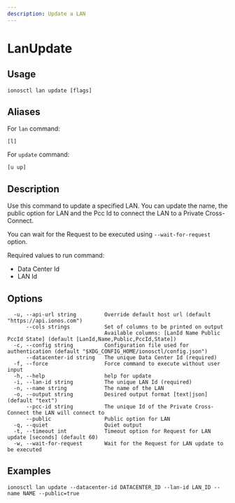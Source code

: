 ```yaml
---
description: Update a LAN
---
```


# LanUpdate

## Usage

```text
ionosctl lan update [flags]
```

## Aliases

For `lan` command:

```text
[l]
```

For `update` command:

```text
[u up]
```

## Description

Use this command to update a specified LAN. You can update the name, the public option for LAN and the Pcc Id to connect the LAN to a Private Cross-Connect.

You can wait for the Request to be executed using `--wait-for-request` option.

Required values to run command:

* Data Center Id
* LAN Id

## Options

```text
  -u, --api-url string         Override default host url (default "https://api.ionos.com")
      --cols strings           Set of columns to be printed on output 
                               Available columns: [LanId Name Public PccId State] (default [LanId,Name,Public,PccId,State])
  -c, --config string          Configuration file used for authentication (default "$XDG_CONFIG_HOME/ionosctl/config.json")
      --datacenter-id string   The unique Data Center Id (required)
  -f, --force                  Force command to execute without user input
  -h, --help                   help for update
  -i, --lan-id string          The unique LAN Id (required)
  -n, --name string            The name of the LAN
  -o, --output string          Desired output format [text|json] (default "text")
      --pcc-id string          The unique Id of the Private Cross-Connect the LAN will connect to
      --public                 Public option for LAN
  -q, --quiet                  Quiet output
  -t, --timeout int            Timeout option for Request for LAN update [seconds] (default 60)
  -w, --wait-for-request       Wait for the Request for LAN update to be executed
```

## Examples

```text
ionosctl lan update --datacenter-id DATACENTER_ID --lan-id LAN_ID --name NAME --public=true
```

